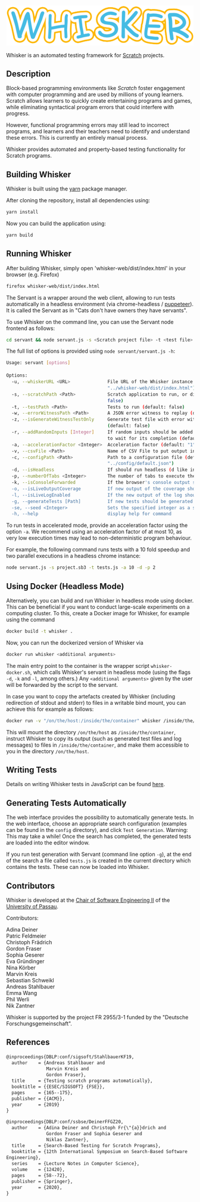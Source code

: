 ![Whisker Logo](logos/whisker-text-logo.png)

Whisker is an automated testing framework for [Scratch](https://scratch.mit.edu/) projects.



## Description

Block-based programming environments like *Scratch* foster engagement
with computer programming and are used by millions of young learners.
Scratch allows learners to quickly create entertaining programs and
games, while eliminating syntactical program errors that could
interfere with progress.

However, functional programming errors may still lead to incorrect
programs, and learners and their teachers need to identify and
understand these errors. This is currently an entirely manual process.

Whisker provides automated and property-based testing functionality for Scratch programs.


## Building Whisker

Whisker is built using the [yarn](https://yarnpkg.com/) package manager.

After cloning the repository, install all dependencies using:

```bash
yarn install
```

Now you can build the application using:
```bash
yarn build
```

## Running Whisker

After building Whisker, simply open 'whisker-web/dist/index.html' in your browser (e.g. Firefox)

```bash
firefox whisker-web/dist/index.html
```

The Servant is a wrapper around the web client, allowing to run tests automatically in a headless environment (via chrome-headless / [puppeteer](https://github.com/puppeteer/puppeteer)). It is called the Servant as in "Cats don't have owners they have servants".

To use Whisker on the command line, you can use the Servant node frontend as follows:

```bash
cd servant && node servant.js -s <Scratch project file> -t <test file>
```

The full list of options is provided using `node servant/servant.js -h`:

```bash
Usage: servant [options]

Options:
  -u, --whiskerURL <URL>              File URL of the Whisker instance to run the tests (default:
                                      "../whisker-web/dist/index.html")
  -s, --scratchPath <Path>            Scratch application to run, or directory containing results (default:
                                      false)
  -t, --testPath <Path>               Tests to run (default: false)
  -w, --errorWitnessPath <Path>       A JSON error witness to replay (default: false)
  -z, --isGenerateWitnessTestOnly     Generate test file with error witness replay without executing it
                                      (default: false)
  -r, --addRandomInputs [Integer]     If random inputs should be added to the test and if so, how many seconds
                                      to wait for its completion (default: false)
  -a, --accelerationFactor <Integer>  Acceleration factor (default: "1")
  -v, --csvFile <Path>                Name of CSV File to put output into (default: false)
  -c, --configPath <Path>             Path to a configuration file (default:
                                      "../config/default.json")
  -d, --isHeadless                    If should run headless (d like in decapitated)
  -p, --numberOfTabs <Integer>        The number of tabs to execute the tests in (default: 1)
  -k, --isConsoleForwarded            If the browser's console output should be forwarded (default: false)
  -o, --isLiveOutputCoverage          If new output of the coverage should be printed regularly (default: false)
  -l, --isLiveLogEnabled              If the new output of the log should be printed regularly (default: false)
  -g, --generateTests [Path]          If new tests should be generated and where to put them (default: false)
  -se, --seed <Integer>               Sets the specified integer as a seed for the Scratch-VM and the random number generator contained within Whisker.
  -h, --help                          display help for command
```

To run tests in accelerated mode, provide an acceleration factor using the option `-a`. We recommend using an acceleration factor of at most 10, as very low execution times may lead to non-deterministic program behaviour.

For example, the following command runs tests with a 10 fold speedup and two parallel executions in a headless chrome instance:

```bash
node servant.js -s project.sb3 -t tests.js -a 10 -d -p 2
```

## Using Docker (Headless Mode)

Alternatively, you can build and run Whisker in headless mode using docker. This can be beneficial if you want to
conduct large-scale experiments on a computing cluster. To this, create a Docker image for Whisker, for example using
the command
```bash
docker build -t whisker .
```
Now, you can run the dockerized version of Whisker via
```bash
docker run whisker <additional arguments>
```
The main entry point to the container is the wrapper script `whisker-docker.sh`, which calls Whisker's servant in
headless mode (using the flags `-d`, `-k` and `-l`, among others.) Any `<additional arguments>` given by the user will
be forwarded by the script to the servant.

In case you want to copy the artefacts created by Whisker (including redirection of stdout and stderr) to files in a
writable bind mount, you can achieve this for example as follows:
```bash
docker run -v "/on/the/host:/inside/the/container" whisker /inside/the/container -- <Whikser arguments>
```
This will mount the directory `/on/the/host` as `/inside/the/container`, instruct Whisker to copy its output (such as
generated test files and log messages) to files in `/inside/the/container`, and make them accessible to you in the
directory `/on/the/host`.

## Writing Tests

Details on writing Whisker tests in JavaScript can be found
[here](HOWTO.md).

## Generating Tests Automatically

The web interface provides the possibility to automatically generate tests. In the web interface, choose an appropriate search configuration (examples can be found in the `config` directory), and click `Test Generation`. Warning: This may take a while! Once the search has completed, the generated tests are loaded into the editor window.

If you run test generation with Servant (command line option `-g`), at the end of the search a file called `tests.js`
is created in the current directory which contains the tests. These can now be loaded into Whisker.

## Contributors

Whisker is developed at the
[Chair of Software Engineering II](https://www.fim.uni-passau.de/lehrstuhl-fuer-software-engineering-ii/)
of  the [University of Passau](https://www.uni-passau.de).

Contributors:

Adina Deiner\
Patric Feldmeier\
Christoph Frädrich\
Gordon Fraser\
Sophia Geserer\
Eva Gründinger\
Nina Körber\
Marvin Kreis\
Sebastian Schweikl\
Andreas Stahlbauer\
Emma Wang\
Phil Werli\
Nik Zantner


Whisker is supported by the project FR 2955/3-1 funded by the
"Deutsche Forschungsgemeinschaft".

## References

```
@inproceedings{DBLP:conf/sigsoft/StahlbauerKF19,
  author    = {Andreas Stahlbauer and
               Marvin Kreis and
               Gordon Fraser},
  title     = {Testing scratch programs automatically},
  booktitle = {{ESEC/SIGSOFT} {FSE}},
  pages     = {165--175},
  publisher = {{ACM}},
  year      = {2019}
}
```

```
@inproceedings{DBLP:conf/ssbse/DeinerFFGZ20,
  author    = {Adina Deiner and Christoph Fr{\"{a}}drich and
               Gordon Fraser and Sophia Geserer and
               Niklas Zantner},
  title     = {Search-Based Testing for Scratch Programs},
  booktitle = {12th International Symposium on Search-Based Software Engineering},
  series    = {Lecture Notes in Computer Science},
  volume    = {12420},
  pages     = {58--72},
  publisher = {Springer},
  year      = {2020},
}
```
